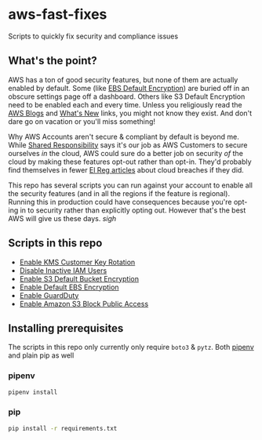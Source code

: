 # aws-fast-fixes
Scripts to quickly fix security and compliance issues

## What's the point?

AWS has a ton of good security features, but none of them are actually enabled by default. Some (like [EBS Default Encryption](https://aws.amazon.com/blogs/aws/new-opt-in-to-default-encryption-for-new-ebs-volumes/)) are buried off in an obscure settings page off a dashboard. Others like S3 Default Encryption need to be enabled each and every time. Unless you religiously read the [AWS Blogs](https://aws.amazon.com/blogs/aws/) and [What's New](https://aws.amazon.com/about-aws/whats-new/2020/) links, you might not know they exist. And don't dare go on vacation or you'll miss something!

Why AWS Accounts aren't secure & compliant by default is beyond me. While [Shared Responsibility](https://aws.amazon.com/compliance/shared-responsibility-model/) says it's our job as AWS Customers to secure ourselves _in_ the cloud, AWS could sure do a better job on security _of_ the cloud by making these features opt-out rather than opt-in. They'd probably find themselves in fewer [El Reg articles](https://www.theregister.co.uk/Tag/aws) about cloud breaches if they did.

This repo has several scripts you can run against your account to enable all the security features (and in all the regions if the feature is regional). Running this in production could have consequences because you're opt-ing in to security rather than explicitly opting out. However that's the best AWS will give us these days. *sigh*


## Scripts in this repo

* [Enable KMS Customer Key Rotation](kms-key-rotation/README.md)
* [Disable Inactive IAM Users](inactive-iam-users/README.md)
* [Enable S3 Default Bucket Encryption](s3-bucket-default-encryption/README.md)
* [Enable Default EBS Encryption](ebs-encryption/README.md)
* [Enable GuardDuty](guardduty/README.md)
* [Enable Amazon S3 Block Public Access](s3-block-public-access/README.md)

## Installing prerequisites 

The scripts in this repo only currently only require `boto3` & `pytz`. Both [pipenv](https://pypi.org/project/pipenv/) and plain pip as well

### pipenv

```bash
pipenv install
```

### pip

```bash
pip install -r requirements.txt
```
